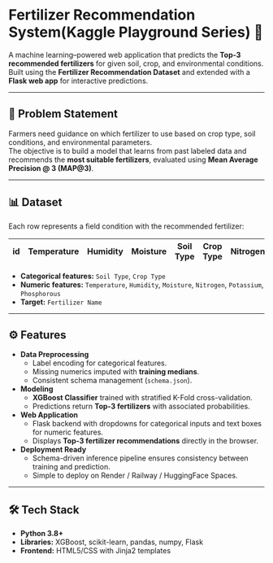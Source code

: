 # Fertilizer Recommendation System(Kaggle Playground Series) 🌱

A machine learning–powered web application that predicts the **Top-3 recommended fertilizers** for given soil, crop, and environmental conditions.  
Built using the **Fertilizer Recommendation Dataset** and extended with a **Flask web app** for interactive predictions.

---

## 📌 Problem Statement
Farmers need guidance on which fertilizer to use based on crop type, soil conditions, and environmental parameters.  
The objective is to build a model that learns from past labeled data and recommends the **most suitable fertilizers**, evaluated using **Mean Average Precision @ 3 (MAP@3)**.

---

## 📊 Dataset
Each row represents a field condition with the recommended fertilizer:

| id | Temperature | Humidity | Moisture | Soil Type | Crop Type | Nitrogen | Potassium | Phosphorous | Fertilizer Name |
|----|-------------|----------|----------|-----------|-----------|----------|-----------|-------------|-----------------|

- **Categorical features:** `Soil Type`, `Crop Type`  
- **Numeric features:** `Temperature`, `Humidity`, `Moisture`, `Nitrogen`, `Potassium`, `Phosphorous`  
- **Target:** `Fertilizer Name`  

---

## ⚙️ Features
- **Data Preprocessing**
  - Label encoding for categorical features.
  - Missing numerics imputed with **training medians**.
  - Consistent schema management (`schema.json`).
- **Modeling**
  - **XGBoost Classifier** trained with stratified K-Fold cross-validation.
  - Predictions return **Top-3 fertilizers** with associated probabilities.
- **Web Application**
  - Flask backend with dropdowns for categorical inputs and text boxes for numeric features.
  - Displays **Top-3 fertilizer recommendations** directly in the browser.
- **Deployment Ready**
  - Schema-driven inference pipeline ensures consistency between training and prediction.
  - Simple to deploy on Render / Railway / HuggingFace Spaces.

---

## 🛠️ Tech Stack
- **Python 3.8+**
- **Libraries:** XGBoost, scikit-learn, pandas, numpy, Flask
- **Frontend:** HTML5/CSS with Jinja2 templates
